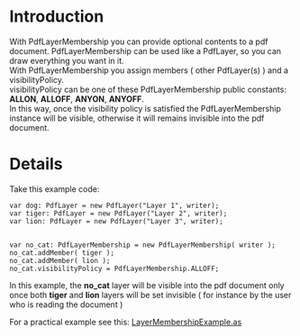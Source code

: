 # Introduction #

With PdfLayerMembership you can provide optional contents to a pdf document. PdfLayerMembership can be used like a PdfLayer, so you can draw everything you want in it.<br />
With PdfLayerMembership you assign members ( other PdfLayer(s) ) and a visibilityPolicy. <br />
visibilityPolicy can be one of these PdfLayerMembership public constants: **ALLON**, **ALLOFF**, **ANYON**, **ANYOFF**.<br />
In this way, once the visibility policy is satisfied the PdfLayerMembership instance will be visible, otherwise it will remains invisible into the pdf document.


# Details #

Take this example code:
```
var dog: PdfLayer = new PdfLayer("Layer 1", writer);
var tiger: PdfLayer = new PdfLayer("Layer 2", writer);
var lion: PdfLayer = new PdfLayer("Layer 3", writer);


var no_cat: PdfLayerMembership = new PdfLayerMembership( writer );
no_cat.addMember( tiger );
no_cat.addMember( lion );
no_cat.visibilityPolicy = PdfLayerMembership.ALLOFF;
```

In this example, the **no\_cat** layer will be visible into the pdf document only once both **tiger** and **lion** layers will be set invisible ( for instance by the user who is reading the document )

For a practical example see this: [LayerMembershipExample.as](http://code.google.com/p/purepdf/source/browse/examples/src/LayerMembershipExample.as)